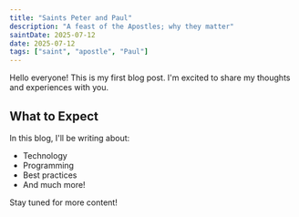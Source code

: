 ```yaml
---
title: "Saints Peter and Paul"
description: "A feast of the Apostles; why they matter"
saintDate: 2025-07-12
date: 2025-07-12
tags: ["saint", "apostle", "Paul"]
---
```


Hello everyone! This is my first blog post. I'm excited to share my thoughts and experiences with you.

## What to Expect

In this blog, I'll be writing about:

- Technology
- Programming
- Best practices
- And much more!

Stay tuned for more content!
